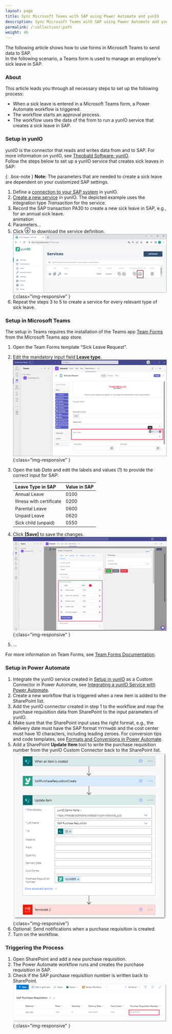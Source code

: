 ```yaml
---
layout: page
title: Sync Microsoft Teams with SAP using Power Automate and yunIO
description: Sync Microsoft Teams with SAP using Power Automate and yunIO
permalink: /:collection/:path
weight: 46
---
```


The following article shows how to use forms in Microsoft Teams to send data to SAP.<br>
In the following scenario, a Teams form is used to manage an employee's sick leave in SAP.

### About
This article leads you through all necessary steps to set up the following process:

- When a sick leave is entered in a Microsoft Teams form, a Power Automate workflow is triggered. 
- The workflow starts an approval process.
- The workflow uses the data of the from to run a yunIO service that creates a sick leave in SAP.

### Setup in yunIO

yunIO is the connector that reads and writes data from and to SAP.
For more information on yunIO, see [Theobald Software: yunIO](https://theobald-software.com/en/yunio/).<br>
Follow the steps below to set up a yunIO service that creates sick leaves in SAP:

{: .box-note }
**Note:** The parameters that are needed to create a sick leave are dependent on your customized SAP settings.

1. Define a [connection to your SAP system](https://help.theobald-software.com/en/yunio/sap-connection) in yunIO. 
2. [Create a new service](https://help.theobald-software.com/en/yunio/getting-started#creating-a-service) in yunIO. The depicted example uses the integration type *Transaction* for the service.
3. Record the SAP transaction PA30 to create a new sick leave in SAP, e.g., for an annual sick leave. <br>
animation
4. Parameters...
5. Click ![download-file](/img/contents/yunio/download.png) to download the service definition.<br>
![yunio-Services-Function-Download](/img/contents/yunio/yunio-run-services-function-download.png){:class="img-responsive" }
6. Repeat the steps 3 to 5 to create a service for every relevant type of sick leave.

### Setup in Microsoft Teams

The setup in Teams requires the installation of the Teams app [Team Forms](https://teamforms.app/) from the Microsoft Teams app store.

1. Open the Team Forms template "Sick Leave Request".
2. Edit the mandatory input field **Leave type**.<br>
![teams-form-edit](/img/contents/yunio/teams-form-edit.png){:class="img-responsive" }
3. Open the tab *Data* and edit the labels and values  (1) to provide the correct input for SAP:

   | Leave Type in SAP | Value in SAP | 
   | :------ |:--- | 
   | Annual Leave | 0100 | 
   | Illness with certificate | 0200 | 
   | Parental Leave | 0600 | 
   | Unpaid Leave | 0620 | 
   | Sick child (unpaid) | 0550 |
4. Click **[Save]** to save the changes.<br>
![teams-form-leave](/img/contents/yunio/teams-form-leave.png){:class="img-responsive" }
5. ...

For more information on Team Forms, see [Team Forms Documentation](https://docs.teamforms.app/).

### Setup in Power Automate

1. Integrate the yunIO service created in [Setup in yunIO](#setup-in-yunio) as a Custom Connector in Power Automate, see [Integrating a yunIO Service with Power Automate](https://kb.theobald-software.com/yunio/integrating-a-yunio-service-with-power-automate#configuring-a-yunio-custom-connector-in-power-automate).
2. Create a new workflow that is triggered when a new item is added to the SharePoint list.
3. Add the yunIO connector created in step 1 to the workflow and map the purchase requisition data from SharePoint to the input parameters of yunIO.<br>
4. Make sure that the SharePoint input uses the right format, e.g., the delivery date must have the SAP format `YYYYmmDD` and the cost center must have 10 characters, including leading zeroes.
For conversion tips and code templates, see [Formats and Conversions in Power Automate](https://kb.theobald-software.com/yunio/conversion-in-power-automate).
5. Add a SharePoint **Update Item** tool to write the purchase requisition number from the yunIO Custom Connector back to the SharePoint list.<br>
![sharepoint-purchase-requisition2](/img/contents/yunio/sharepoint-purchase-requisition2.png){:class="img-responsive"}
7. Optional: Send notifications when a purchase requisition is created. 
8. Turn on the workflow.


### Triggering the Process

1. Open SharePoint and add a new purchase requisition.
2. The Power Automate workflow runs and creates the purchase requisition in SAP.
3. Check if the SAP purchase requisition number is written back to SharePoint.
![sharepoint-purchase-requisition](/img/contents/yunio/sharepoint-purchase-requisition.png){:class="img-responsive" }

